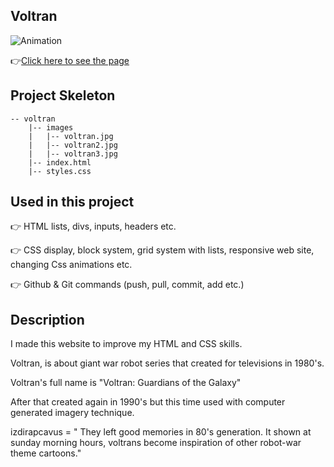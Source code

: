 ## Voltran
![Animation](https://github.com/bbluechip/voltran/blob/master/images/Animation.gif)


👉[Click here to see the page](https://bbluechip.github.io/voltran/)

## Project Skeleton 

```
-- voltran
    |-- images
    |   |-- voltran.jpg
    |   |-- voltran2.jpg
    |   |-- voltran3.jpg
    |-- index.html
    |-- styles.css
```

## Used in this project
👉 HTML lists, divs, inputs, headers etc.

👉 CSS display, block system, grid system with lists, responsive web site, changing Css animations etc.

👉 Github & Git commands (push, pull, commit, add etc.)

## Description
I made this website to improve my HTML and CSS skills.

Voltran, is about giant war robot series that created for televisions in 1980's.

Voltran's full name is "Voltran: Guardians of the Galaxy"

After that created again in 1990's but this time used with computer generated imagery technique.

izdirapcavus = " They left good memories in 80's generation. It shown at sunday morning hours, voltrans become inspiration of other robot-war theme cartoons."

